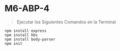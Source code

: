 # M6-ABP-4

> Ejecutar los Siguientes Comandos en la Terminal

```
npm install express
npm install hbs
npm install body-parser
npm init
```